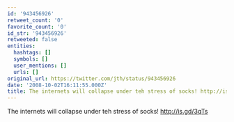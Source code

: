 ```yaml
---
id: '943456926'
retweet_count: '0'
favorite_count: '0'
id_str: '943456926'
retweeted: false
entities:
  hashtags: []
  symbols: []
  user_mentions: []
  urls: []
original_url: https://twitter.com/jth/status/943456926
date: '2008-10-02T16:11:55.000Z'
title: The internets will collapse under teh stress of socks! http://is.gd/3qTs
---
```


The internets will collapse under teh stress of socks! http://is.gd/3qTs